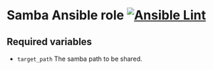 # Samba Ansible role [![Ansible Lint](https://github.com/namelivia/ansible-samba/actions/workflows/ansible-lint.yml/badge.svg)](https://github.com/namelivia/ansible-samba/actions/workflows/ansible-lint.yml)

## Required variables
 - `target_path` The samba path to be shared.
